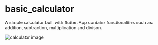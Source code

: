 # basic_calculator
A simple calculator built with flutter.
App contains functionalities such as: addition, subtraction, multiplication and divison.

![calculator image](https://github.com/ogasule/basic_calculator/blob/master/screenshot/screenshot.png?raw=true)

